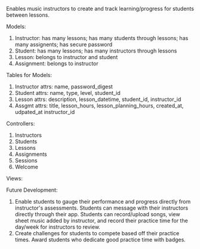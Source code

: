 Enables music instructors to create and track learning/progress for students between lessons.

Models:
1. Instructor: has many lessons; has many students through lessons; has many assignents; has secure password
2. Student: has many lessons; has many instructors through lessons
3. Lesson: belongs to instructor and student
4. Assignment: belongs to instructor

Tables for Models:
1. Instructor attrs: name, password_digest
2. Student attrs: name, type, level, student_id
3. Lesson attrs: description, lesson_datetime, student_id, instructor_id
4. Assgmt attrs: title, lesson_hours, lesson_planning_hours, created_at, udpated_at instructor_id

Controllers:
1. Instructors
2. Students
3. Lessons
4. Assignments
5. Sessions
6. Welcome

Views:

Future Development:
1. Enable students to gauge their performance and progress directly from instructor's assessments. Students can message with their instructors directly through their app. Students can record/upload songs, view sheet music added by instructor, and record their practice time for the day/week for instructors to review.
2. Create challenges for students to compete based off their practice times. Award students who dedicate good practice time with badges.